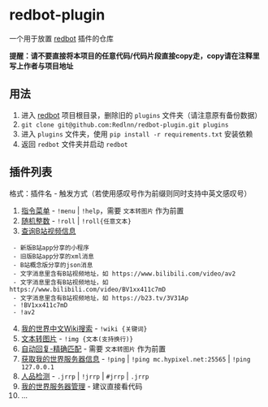 # redbot-plugin
一个用于放置 [redbot](https://github.com/Redlnn/redbot) 插件的仓库

__提醒：请不要直接将本项目的任意代码/代码片段直接copy走，copy请在注释里写上作者与项目地址__

## 用法
1. 进入 [redbot](https://github.com/Redlnn/redbot) 项目根目录，删除旧的 `plugins` 文件夹（请注意原有备份数据）
2. `git clone git@github.com:Redlnn/redbot-plugin.git plugins`
3. 进入 `plugins` 文件夹，使用 `pip install -r requirements.txt` 安装依赖
4. 返回 `redbot` 文件夹并启动 `redbot`

## 插件列表
格式：插件名 - 触发方式（若使用感叹号作为前缀则同时支持中英文感叹号）
1. [指令菜单](./Menu.py) - `!menu` | `!help`，需要 `文本转图片` 作为前置
2. [随机整数](./RollNumber.py) - `!roll` | `!roll{任意文本}`
3. [查询B站视频信息](./GetBilibiliVideoInfo.py)
```
 - 新版B站app分享的小程序
 - 旧版B站app分享的xml消息
 - B站概念版分享的json消息
 - 文字消息里含有B站视频地址，如 https://www.bilibili.com/video/av2
 - 文字消息里含有B站视频地址，如 https://www.bilibili.com/video/BV1xx411c7mD
 - 文字消息里含有B站视频地址，如 https://b23.tv/3V31Ap
 - !BV1xx411c7mD
 - !av2
```
4. [我的世界中文Wiki搜索](./SearchMinecraftWiki.py) - `!wiki {关键词}`
5. [文本转图片](./Text2Img/) - `!img {文本(支持换行)}`
6. [自动回复-精确匹配](./AutoReply/) - 需要 `文本转图片` 作为前置
7. [获取我的世界服务器信息](./MinecraftServerPing) - `!ping` | `!ping mc.hypixel.net:25565` | `!ping 127.0.0.1`
8. [人品检测](./RenpinChecker/) - `.jrrp` | `!jrrp` | `#jrrp` | `.jrrp`
9. [我的世界服务器管理](./MinecraftServerManger) - 建议直接看代码
10. ...
